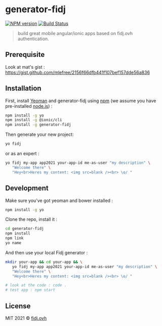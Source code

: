 # generator-fidj

[![NPM version][npm-image]][npm-url]
[![Build Status][travis-image]][travis-url]

> build great mobile angular/ionic apps based on fidj.ovh authentication.

## Prerequisite

Look at mat's gist : https://gist.github.com/mlefree/2156f66dfb441f107bef157dde56a836

## Installation

First, install [Yeoman](http://yeoman.io) and generator-fidj using [npm](https://www.npmjs.com/) (we assume you have pre-installed [node.js](https://nodejs.org/)) :
```bash
npm install -g yo
npm install -g @ionic/cli
npm install -g generator-fidj
```
Then generate your new project:
```bash
yo fidj
```
or as an expert :
```bash
yo fidj my-app app2021 your-app-id me-as-user "my description" \
   "Welcome there" \
   "Hey<br>Heres my content: <img src=blank /><br> \o/ "
```

## Development

Make sure you've got yeoman and bower installed :
```bash
npm install -g yo
```

Clone the repo, install it :
```bash
cd generator-fidj
npm install
npm link
yo name
```
And then use your local Fidj generator : 
```bash
mkdir your-app && cd your-app && \
   yo fidj my-app app2021 your-app-id me-as-user "my description" \
   "Welcome there" \
   "Hey<br>Heres my content: <img src=blank /><br> \o/ " 

# look at the code : code .
# test app : npm start
```

## License

MIT 2021 © [fidj.ovh](fidj.ovh)

[npm-image]: https://badge.fury.io/js/generator-fidj.svg
[npm-url]: https://npmjs.org/package/generator-fidj
[travis-image]: https://travis-ci.org/ofidj/generator-fidj.svg?branch=master
[travis-url]: https://travis-ci.org/ofidj/generator-fidj
[daviddm-image]: https://david-dm.org/ofidj/generator-fidj.svg?theme=shields.io
[daviddm-url]: https://david-dm.org/ofidj/generator-fidj
[coveralls-image]: https://coveralls.io/repos/ofidj/generator-fidj/badge.svg
[coveralls-url]: https://coveralls.io/r/ofidj/generator-fidj
[codecov-image]: https://codecov.io/gh/ofidj/generator-fidj/branch/master/graph/badge.svg
[codecov-url]: https://codecov.io/gh/ofidj/generator-fidj
